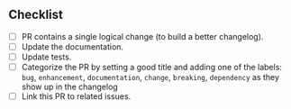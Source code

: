 <!--
Thank you for your pull request. Please provide a description above and
review the checklist below.

Contributors guide: ./CONTRIBUTING.md
-->

## Checklist

<!--
Remove items that do not apply. For completed items, change [ ] to [x].
-->

- [ ] PR contains a single logical change (to build a better changelog).
- [ ] Update the documentation.
- [ ] Update tests.
- [ ] Categorize the PR by setting a good title and adding one of the labels:
      `bug`, `enhancement`, `documentation`, `change`, `breaking`, `dependency`
      as they show up in the changelog
- [ ] Link this PR to related issues.

<!--
NOTE: these things are not required to open a PR and can be done afterwards,
while the PR is open.
-->
